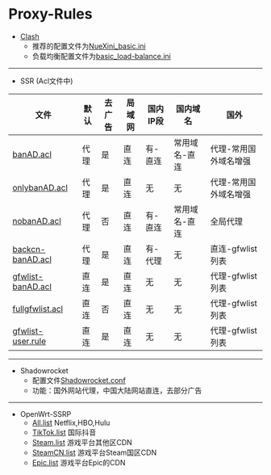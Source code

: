 # Proxy-Rules

- [Clash](https://github.com/Dreamacro/clash) 
  - 推荐的配置文件为[NueXini_basic.ini](https://raw.githubusercontent.com/NueXini/Proxy-Rules/master/Clash/config/NueXini_basic.ini)
  - 负载均衡配置文件为[basic_load-balance.ini](https://raw.githubusercontent.com/NueXini/Proxy-Rules/master/Clash/basic_load-balance.ini)

------

- SSR (Acl文件中)

文件               | 默认  | 去广告  | 局域网 |   国内IP段  |   国内域名    |     国外
----              | ----  |  ----  | ----  |   ----     |     ----     |    ----
[banAD.acl](https://raw.githubusercontent.com/ACL4SSR/ACL4SSR/master/banAD.acl)         |  代理  |   是   |  直连  |    有-直连  | 常用域名-直连  |  代理-常用国外域名增强
[onlybanAD.acl](https://raw.githubusercontent.com/ACL4SSR/ACL4SSR/master/onlybanAD.acl)     |  代理  |   是   |  直连  |    无      |    无         |  代理-常用国外域名增强
[nobanAD.acl](https://raw.githubusercontent.com/ACL4SSR/ACL4SSR/master/nobanAD.acl)       |  代理  |   否   |  直连  |    有-直连  |  常用域名-直连 |  全局代理
[backcn-banAD.acl](https://raw.githubusercontent.com/ACL4SSR/ACL4SSR/master/backcn-banAD.acl)  |  代理  |   是   |  直连  |    有-代理  |    无         | 直连-gfwlist列表 
[gfwlist-banAD.acl](https://raw.githubusercontent.com/ACL4SSR/ACL4SSR/master/gfwlist-banAD.acl) |  直连  |   是   |  直连  |    无      |    无         |  代理-gfwlist列表
[fullgfwlist.acl](https://raw.githubusercontent.com/ACL4SSR/ACL4SSR/master/fullgfwlist.acl )   |  直连  |   否   |  直连  |    无      |    无         |  代理-gfwlist列表
[gfwlist-user.rule](https://raw.githubusercontent.com/ACL4SSR/ACL4SSR/master/gfwlist-user.rule) |  直连  |   是   |  直连  |    无      |     无        |  代理-gfwlist列表

------

- Shadowrocket
  - 配置文件[Shadowrocket.conf](https://raw.githubusercontent.com/NueXini/Proxy-Rules/master/Shadowrocket/Shadowrocket.conf)
  - 功能：国外网站代理，中国大陆网站直连，去部分广告

------

- OpenWrt-SSRP
  - [All.list](https://raw.githubusercontent.com/NueXini/Proxy-Rules/master/OpenWrt-SSRP/All.list) Netflix,HBO,Hulu
  - [TikTok.list](https://raw.githubusercontent.com/NueXini/Proxy-Rules/master/OpenWrt-SSRP/TikTok.list) 国际抖音
  - [Steam.list](https://raw.githubusercontent.com/NueXini/Proxy-Rules/master/OpenWrt-SSRP/Steam.list) 游戏平台其他区CDN
  - [SteamCN.list](https://raw.githubusercontent.com/NueXini/Proxy-Rules/master/OpenWrt-SSRP/SteamCN.list) 游戏平台Steam国区CDN
  - [Epic.list](https://raw.githubusercontent.com/NueXini/Proxy-Rules/master/OpenWrt-SSRP/Epic.list) 游戏平台Epic的CDN